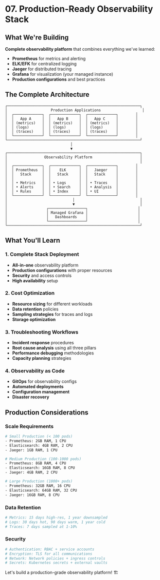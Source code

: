 # 07. Production-Ready Observability Stack

## What We're Building

**Complete observability platform** that combines everything we've learned:
- **Prometheus** for metrics and alerting
- **ELK/EFK** for centralized logging  
- **Jaeger** for distributed tracing
- **Grafana** for visualization (your managed instance)
- **Production configurations** and best practices

## The Complete Architecture

```
┌─────────────────────────────────────────────────────────────┐
│                    Production Applications                   │
│  ┌─────────────┐  ┌─────────────┐  ┌─────────────┐        │
│  │   App A     │  │   App B     │  │   App C     │        │
│  │ (metrics)   │  │ (metrics)   │  │ (metrics)   │        │
│  │ (logs)      │  │ (logs)      │  │ (logs)      │        │
│  │ (traces)    │  │ (traces)    │  │ (traces)    │        │
│  └─────────────┘  └─────────────┘  └─────────────┘        │
└─────────────────────────────────────────────────────────────┘
                              │
                              ▼
┌─────────────────────────────────────────────────────────────┐
│                 Observability Platform                      │
│                                                             │
│  ┌─────────────┐  ┌─────────────┐  ┌─────────────┐        │
│  │ Prometheus  │  │    ELK      │  │   Jaeger    │        │
│  │   Stack     │  │   Stack     │  │   Stack     │        │
│  │             │  │             │  │             │        │
│  │ • Metrics   │  │ • Logs      │  │ • Traces    │        │
│  │ • Alerts    │  │ • Search    │  │ • Analysis  │        │
│  │ • Rules     │  │ • Index     │  │ • UI        │        │
│  └─────────────┘  └─────────────┘  └─────────────┘        │
│                              │                              │
│                              ▼                              │
│                  ┌─────────────────┐                       │
│                  │ Managed Grafana │                       │
│                  │   Dashboards    │                       │
│                  └─────────────────┘                       │
└─────────────────────────────────────────────────────────────┘
```

## What You'll Learn

### 1. Complete Stack Deployment
- **All-in-one** observability platform
- **Production configurations** with proper resources
- **Security** and access controls
- **High availability** setup

### 2. Cost Optimization
- **Resource sizing** for different workloads
- **Data retention** policies
- **Sampling strategies** for traces and logs
- **Storage optimization**

### 3. Troubleshooting Workflows
- **Incident response** procedures
- **Root cause analysis** using all three pillars
- **Performance debugging** methodologies
- **Capacity planning** strategies

### 4. Observability as Code
- **GitOps** for observability configs
- **Automated deployments**
- **Configuration management**
- **Disaster recovery**

## Production Considerations

### Scale Requirements
```bash
# Small Production (< 100 pods)
- Prometheus: 2GB RAM, 1 CPU
- Elasticsearch: 4GB RAM, 2 CPU  
- Jaeger: 1GB RAM, 1 CPU

# Medium Production (100-1000 pods)
- Prometheus: 8GB RAM, 4 CPU
- Elasticsearch: 16GB RAM, 8 CPU
- Jaeger: 4GB RAM, 2 CPU

# Large Production (1000+ pods)
- Prometheus: 32GB RAM, 16 CPU
- Elasticsearch: 64GB RAM, 32 CPU
- Jaeger: 16GB RAM, 8 CPU
```

### Data Retention
```bash
# Metrics: 15 days high-res, 1 year downsampled
# Logs: 30 days hot, 90 days warm, 1 year cold
# Traces: 7 days sampled at 1-10%
```

### Security
```bash
# Authentication: RBAC + service accounts
# Encryption: TLS for all communications
# Network: Network policies + ingress controls
# Secrets: Kubernetes secrets + external vaults
```

Let's build a production-grade observability platform! 🏗️